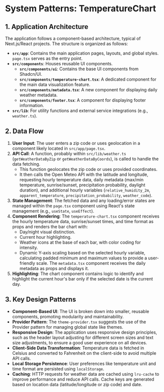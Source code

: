 # System Patterns: TemperatureChart

## 1. Application Architecture

The application follows a component-based architecture, typical of Next.js/React projects. The structure is organized as follows:

- **`src/app`**: Contains the main application pages, layouts, and global styles. `page.tsx` serves as the entry point.
- **`src/components`**: Houses reusable UI components.
  - **`src/components/ui`**: Contains the base UI components from Shadcn/UI.
  - **`src/components/temperature-chart.tsx`**: A dedicated component for the main data visualization feature.
  - **`src/components/metadata.tsx`**: A new component for displaying daily weather metadata.
  - **`src/components/footer.tsx`**: A component for displaying footer information.
- **`src/lib`**: For utility functions and external service integrations (e.g., `weather.ts`).

## 2. Data Flow

1.  **User Input**: The user enters a zip code or uses geolocation in a component likely located in `src/app/page.tsx`.
2.  **API Call**: A function, probably within `src/lib/weather.ts` (`getWeatherDataByZip` or `getWeatherDataByCoords`), is called to handle the data fetching.
    - This function geolocates the zip code or uses provided coordinates.
    - It then calls the Open Meteo API with the latitude and longitude, requesting hourly temperature data, daily metadata (max/min temperature, sunrise/sunset, precipitation probability, daylight duration), and additional hourly variables (`relative_humidity_2m`, `apparent_temperature`, `precipitation_probability`, `weather_code`).
3.  **State Management**: The fetched data and any loading/error states are managed within the `page.tsx` component using React's state management (e.g., `useState`, `useEffect`).
4.  **Component Rendering**: The `temperature-chart.tsx` component receives the hourly temperature data, sunrise/sunset times, and time format as props and renders the bar chart with:
    - Day/night visual distinction.
    - Current hour highlighting.
    - Weather icons at the base of each bar, with color coding for intensity.
    - Dynamic Y-axis scaling based on the selected hourly variable, calculating padded minimum and maximum values to provide a user-friendly scale.
      The `metadata.tsx` component receives the daily metadata as props and displays it.
5.  **Highlighting**: The chart component contains logic to identify and highlight the current hour's bar only if the selected date is the current day.

## 3. Key Design Patterns

- **Component-Based UI**: The UI is broken down into smaller, reusable components, promoting modularity and maintainability.
- **Provider Pattern**: The `theme-provider.tsx` suggests the use of the Provider pattern for managing global state like themes.
- **Responsive Design**: The application uses responsive design principles, such as the header layout adjusting for different screen sizes and text size adjustments, to ensure a good user experience on all devices.
- **Client-Side Data Transformation**: Temperature data is fetched in Celsius and converted to Fahrenheit on the client-side to avoid multiple API calls.
- **Local Storage Persistence**: User preferences like temperature unit and time format are persisted using `localStorage`.
- **Caching**: HTTP requests for weather data are cached using `lru-cache` to improve performance and reduce API calls. Cache keys are generated based on location data (latitude/longitude or zip code) and date.
